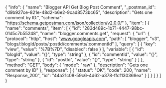 {
  "info": {
    "name": "Blogger API Get Blog Post Comment",
    "_postman_id": "d9b927ce-821e-48d2-b6e2-9cad8573bc65",
    "description": "Gets one comment by ID.",
    "schema": "https://schema.getpostman.com/json/collection/v2.0.0/"
  },
  "item": [
    {
      "name": "comments",
      "item": [
        {
          "id": "283d489c-1b71-4447-98bc-01d5c7b55248",
          "name": "blogger.comments.get",
          "request": {
            "url": {
              "protocol": "http",
              "host": "www.googleapis.com",
              "path": [
                "blogger",
                "v3",
                "blogs/:blogId/posts/:postId/comments/:commentId"
              ],
              "query": [
                {
                  "key": "view",
                  "value": "%7B%7D",
                  "disabled": false
                }
              ],
              "variable": [
                {
                  "id": "blogId",
                  "value": "{}",
                  "type": "string"
                },
                {
                  "id": "commentId",
                  "value": "{}",
                  "type": "string"
                },
                {
                  "id": "postId",
                  "value": "{}",
                  "type": "string"
                }
              ]
            },
            "method": "GET",
            "body": {
              "mode": "raw"
            },
            "description": "Gets one comment by ID"
          },
          "response": [
            {
              "status": "OK",
              "code": 200,
              "name": "Response_200",
              "id": "44a21c08-59c6-4d62-a378-ffcf130369ea"
            }
          ]
        }
      ]
    }
  ]
}